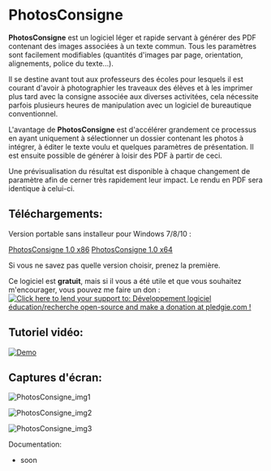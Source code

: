 
PhotosConsigne
==============

**PhotosConsigne** est un logiciel léger et rapide servant à générer des PDF contenant des images associées à un texte commun.
Tous les paramètres sont facilement modifiables (quantités d'images par page, orientation, alignements, police du texte...).

Il se destine avant tout aux professeurs des écoles pour lesquels il est courant d'avoir à photographier les traveaux des élèves et à les imprimer plus tard avec la consigne associée aux diverses activitées, cela nécessite parfois plusieurs heures de manipulation avec un logiciel de bureautique conventionnel. 

L'avantage de **PhotosConsigne** est d'accélérer grandement ce processus en ayant uniquement à sélectionner un dossier contenant les photos à intégrer, à éditer le texte voulu et quelques paramètres de présentation. Il est ensuite possible de générer à loisir des PDF à partir de ceci.

Une prévisualisation du résultat est disponible à chaque changement de paramètre afin de cerner très rapidement leur impact. Le rendu en PDF sera identique à celui-ci.

Téléchargements:
----------------

Version portable sans installeur pour Windows 7/8/10 :

[PhotosConsigne 1.0 x86](https://github.com/FlorianLance/PhotosConsigne/files/199763/PhotosConsigne.x86.zip "release v1.0") 
[PhotosConsigne 1.0 x64](https://github.com/FlorianLance/PhotosConsigne/files/199763/PhotosConsigne.x64.zip "release v1.0")

Si vous ne savez pas quelle version choisir, prenez la première.


Ce logiciel est **gratuit**, mais si il vous a été utile et que vous souhaitez m'encourager, vous pouvez me faire un don :
<a href='https://pledgie.com/campaigns/31286'><img alt='Click here to lend your support to: Développement logiciel éducation/recherche open-source and make a donation at pledgie.com !' src='https://pledgie.com/campaigns/31286.png?skin_name=chrome' border='0' ></a>

Tutoriel vidéo:
---------------

[![Demo](http://imgur.com/kfdeUSx.png)](https://www.youtube.com/watch?v=jazpY9XrCuc "Demo")


Captures d'écran:
-----------------

![PhotosConsigne_img1](http://i.imgur.com/PHaDGMZ.png "Exemple de mise en page")

![PhotosConsigne_img2](http://i.imgur.com/wsySVsb.png "Edition de la consigne")

![PhotosConsigne_img3](http://i.imgur.com/LMcRTGl.png "Un PDF généré")


Documentation:
 - soon
